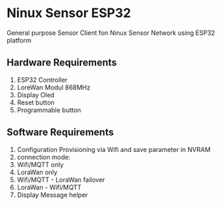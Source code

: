 # Ninux Sensor ESP32
General purpose Sensor Client fon Ninux Sensor Network using ESP32 platform

## Hardware Requirements

1. ESP32 Controller
1. LoreWan Modul 868MHz
1. Display Oled
1. Reset button 
1. Programmable button

## Software Requirements
1. Configuration Provisioning via Wifi and save parameter in NVRAM 
1. connection mode:
  1. Wifi/MQTT only
  1. LoraWan only
  1. Wifi/MQTT - LoraWan failover
  1. LoraWan - Wifi/MQTT
1. Display Message helper

